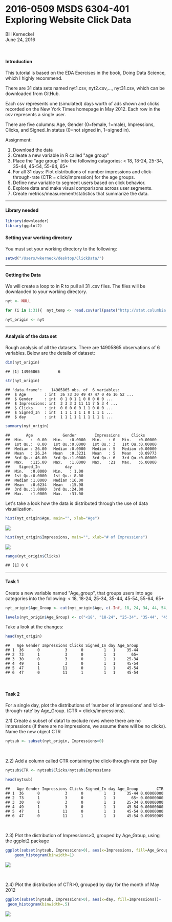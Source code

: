 # 2016-0509 MSDS 6304-401 Exploring Website Click Data
Bill Kerneckel  
June 24, 2016  

<br>

#### Introduction


This tutorial is based on the EDA Exercises in the book, Doing Data Science, which I highly recommend.

There are 31 data sets named nyt1.csv, nyt2.csv,…, nyt31.csv, which can be downloaded from GitHub.

Each csv represents one (simulated) days worth of ads shown and clicks recorded on the New York Times homepage in May 2012. Each row in the csv represents a single user.

There are five columns: Age, Gender (0=female, 1=male), Impressions, Clicks, and Signed_In status (0=not signed in, 1=signed in).

Assignment:

1. Download the data
2. Create a new variable in R called "age group"
3. Place the "age group" into the following catagories: < 18, 18-24, 25-34, 35-44, 45-54, 55-64, 65+
4. For all 31 days: Plot distributions of number impressions and click-through-rate (CTR = click/impression) for the age groups.
5. Define new variable to segment users based on click behavior.
6. Explore data and make visual comparisons across user segments.
7. Create metrics/measurement/statistics that summarize the data.


****************************
#### Library needed


```r
library(downloader)
library(ggplot2)
```

#### Setting your working directory

You must set your working directory to the following:


```r
setwd("/Users/wkerneck/desktop/ClickData/")
```


****************************

#### Getting the Data

We will create a loop to in R to pull all 31 .csv files. The files will be downlaoded to your working directory.


```r
nyt <- NULL

for (i in 1:31){  nyt_temp <- read.csv(url(paste("http://stat.columbia.edu/~rachel/datasets/nyt",i,".csv",sep="")));  nyt_temp$day <- i;  nyt <- rbind(nyt,nyt_temp)}

nyt_origin <- nyt
```


****************************


#### Analysis of the data set

Rough analysis of all the datasets. There are 14905865 observations of 6 variables. Below are the details of dataset:



```r
dim(nyt_origin)
```

```
## [1] 14905865        6
```

```r
str(nyt_origin)
```

```
## 'data.frame':	14905865 obs. of  6 variables:
##  $ Age        : int  36 73 30 49 47 47 0 46 16 52 ...
##  $ Gender     : int  0 1 0 1 1 0 0 0 0 0 ...
##  $ Impressions: int  3 3 3 3 11 11 7 5 3 4 ...
##  $ Clicks     : int  0 0 0 0 0 1 1 0 0 0 ...
##  $ Signed_In  : int  1 1 1 1 1 1 0 1 1 1 ...
##  $ day        : int  1 1 1 1 1 1 1 1 1 1 ...
```

```r
summary(nyt_origin)
```

```
##       Age             Gender        Impressions     Clicks       
##  Min.   :  0.00   Min.   :0.0000   Min.   : 0   Min.   :0.00000  
##  1st Qu.:  0.00   1st Qu.:0.0000   1st Qu.: 3   1st Qu.:0.00000  
##  Median : 26.00   Median :0.0000   Median : 5   Median :0.00000  
##  Mean   : 26.24   Mean   :0.3231   Mean   : 5   Mean   :0.09773  
##  3rd Qu.: 46.00   3rd Qu.:1.0000   3rd Qu.: 6   3rd Qu.:0.00000  
##  Max.   :115.00   Max.   :1.0000   Max.   :21   Max.   :6.00000  
##    Signed_In           day       
##  Min.   :0.0000   Min.   : 1.00  
##  1st Qu.:0.0000   1st Qu.: 8.00  
##  Median :1.0000   Median :16.00  
##  Mean   :0.6234   Mean   :15.98  
##  3rd Qu.:1.0000   3rd Qu.:24.00  
##  Max.   :1.0000   Max.   :31.00
```


Let's take a look how the data is distributed through the use of data visualization.



```r
hist(nyt_origin$Age, main="", xlab="Age")
```

![](README_files/figure-html/unnamed-chunk-5-1.png)<!-- -->


```r
hist(nyt_origin$Impressions, main="", xlab="# of Impressions")
```

![](README_files/figure-html/unnamed-chunk-6-1.png)<!-- -->


```r
range(nyt_origin$Clicks)
```

```
## [1] 0 6
```

****************************


#### Task 1

Create a new variable named "Age_group", that groups users into age categories into the following: < 18, 18-24, 25-34, 35-44, 45-54, 55-64, 65+


```r
nyt_origin$Age_Group <- cut(nyt_origin$Age, c(-Inf, 18, 24, 34, 44, 54, 64, Inf))

levels(nyt_origin$Age_Group) <- c("<18", "18-24", "25-34", "35-44", "45-54", "55-64", "65+")
```

Take a look at the changes:


```r
head(nyt_origin)
```

```
##   Age Gender Impressions Clicks Signed_In day Age_Group
## 1  36      0           3      0         1   1     35-44
## 2  73      1           3      0         1   1       65+
## 3  30      0           3      0         1   1     25-34
## 4  49      1           3      0         1   1     45-54
## 5  47      1          11      0         1   1     45-54
## 6  47      0          11      1         1   1     45-54
```
<br>

#### Task 2

For a single day, plot the distributions of ‘number of impressions’ and ‘click-through-rate’ by Age_Group. (CTR = clicks/impressions).

2.1) Create a subset of data1 to exclude rows where there are no impressions (if there are no impressions, we assume there will be no clicks). Name the new object CTR


```r
nytsub <- subset(nyt_origin, Impressions>0)
```

<br>

2.2) Add a column called CTR containing the click-through-rate per Day


```r
nytsub$CTR <- nytsub$Clicks/nytsub$Impressions

head(nytsub)
```

```
##   Age Gender Impressions Clicks Signed_In day Age_Group        CTR
## 1  36      0           3      0         1   1     35-44 0.00000000
## 2  73      1           3      0         1   1       65+ 0.00000000
## 3  30      0           3      0         1   1     25-34 0.00000000
## 4  49      1           3      0         1   1     45-54 0.00000000
## 5  47      1          11      0         1   1     45-54 0.00000000
## 6  47      0          11      1         1   1     45-54 0.09090909
```

<br>

2.3) Plot the distribution of Impressions>0, grouped by Age_Group, using the ggplot2 package


```r
ggplot(subset(nytsub, Impressions>0), aes(x=Impressions, fill=Age_Group))+
    geom_histogram(binwidth=1)
```

![](README_files/figure-html/unnamed-chunk-12-1.png)<!-- -->

<br>

2.4) Plot the distribution of CTR>0, grouped by day for the month of May 2012



```r
ggplot(subset(nytsub, Impressions>0), aes(x=day, fill=Impressions))+
 geom_histogram(binwidth=.5)
```

![](README_files/figure-html/unnamed-chunk-13-1.png)<!-- -->
